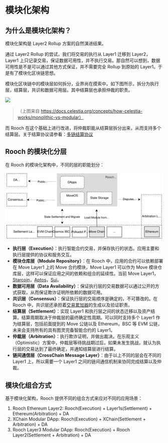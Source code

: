 # 模块化架构

## 为什么是模块化架构？

模块化架构是 Layer2 Rollup 方案的自然演进结果。

通过 Layer2 Rollup 的尝试，我们将交易的执行从 Layer1 迁移到 Layer2，Layer1 上只记录交易，保证数据可用性，并不执行交易。那自然可以想到，数据可用性是不是可以通过其他方式保证，并不需要完全 Rollup 到原始的 Layer1。于是有了模块化区块链思想。

模块化区块链中的模块层如何拆分，业界尚在摸索中。如下图所示，拆分为执行层，结算层，共识和数据可用层。其中结算层也承担仲裁的职责。

![](https://docs.celestia.org/assets/images/monolithic-modular-d2ebbbc814c3338adf1cdd8b91eef221.png)
> （上图来自 https://docs.celestia.org/concepts/how-celestia-works/monolithic-vs-modular）

而 Rooch 在这个基础上进行改进，将仲裁职能从结算层拆分出来，从而支持多个结算层。关于结算协议请参看：[多链结算协议](01-multi-chain-settlement-protocol.md)

## Rooch 的模块化分层

在 Rooch 的模块化架构中，不同的层的职能划分：

![modular](/static/diagram/rooch-modular.svg)

* **执行层（Execution）**：执行智能合约交易，并保存执行的状态。应用主要和执行层提供的协议和服务交互。
* **模块仓库层（Module Repository）**：在 Rooch 中，应用的合约可以依赖部署在 Move Layer1 上的 Move 合约模块，Move Layer1 可以作为 Move 模块仓库层，这样可以保证应用之间的依赖和组合的延续性。当前 Move Layer1，[Starcoin](https://github.com/starcoinorg/starcoin)，[Aptos](https://github.com/aptos-labs/aptos-core)，[Sui](https://github.com/MystenLabs/sui)。
* **数据可用层（Data Availability）**：保证执行层的交易数据可以通过公开的方式获取，从而保证欺诈证明所依赖的数据可用。
* **共识层（Consensus）**：保证执行层的交易顺序是确定的，不可篡改的。在 Rooch 中，共识层还承担着[交易累加器](../03-transaction-accumulator-proofs.md)的生成以及验证职责。
* **结算层（Settlement）**：实现 Layer1 和执行层之间的状态迁移以及资产结算。结算周期取决于仲裁层的最终确定性周期。可以同时支持多个 Layer1 作为结算层，包括前面提到的 Move 公链以及 Ethereum，BSC 等 EVM 公链，未来会支持所有的具有图灵完备智能合约的 Layer1。
* **仲裁层（Arbitration）**：执行欺诈证明，并做出裁决。在乐观主义（Optimistic）方案中，仲裁层等待挑战期过后，如果未发生挑战，就认为执行层的交易达到了最终确定，并通知结算层进行结算。
* **链间通信层（CrossChain Message Layer）**：由于以上不同的层会在不同的 Layer1 上，所以需要一个 Layer1 之间的链间通信机制来协同完成结算以及仲裁。

## 模块化组合方式

基于模块化架构，Rooch 提供不同的组合方式来应对不同的应用场景：

1. Rooch Ethereum Layer2: Rooch(Execution) + Layer1s(Settlement) + Ethereum(Arbitration) + DA
2. XChain Modular DApp: Rooch(Execution) + XChain(Settlement + Arbitration) + DA
3. Rooch Layer3 Modular DApp: Rooch(Execution) + Rooch Layer2(Settlement + Arbitration) + DA